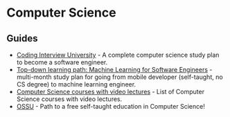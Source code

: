 # Computer Science

## Guides

- [Coding Interview University](https://github.com/jwasham/coding-interview-university) - A complete computer science study plan to become a software engineer.
- [Top-down learning path: Machine Learning for Software Engineers](https://github.com/ZuzooVn/machine-learning-for-software-engineers) -  multi-month study plan for going from mobile developer (self-taught, no CS degree) to machine learning engineer.
- [Computer Science courses with video lectures](https://github.com/Developer-Y/cs-video-courses) - List of Computer Science courses with video lectures.
- [OSSU](https://github.com/ossu/computer-science) - Path to a free self-taught education in Computer Science!